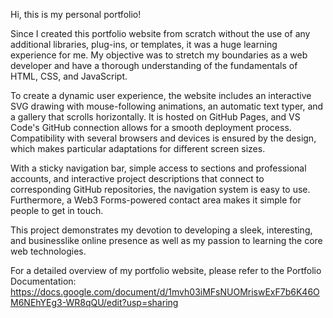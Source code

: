 Hi, this is my personal portfolio! 

Since I created this portfolio website from scratch without the use of any additional libraries, plug-ins, or templates, it was a huge learning experience for me. My objective was to stretch my boundaries as a web developer and have a thorough understanding of the fundamentals of HTML, CSS, and JavaScript.

To create a dynamic user experience, the website includes an interactive SVG drawing with mouse-following animations, an automatic text typer, and a gallery that scrolls horizontally. It is hosted on GitHub Pages, and VS Code's GitHub connection allows for a smooth deployment process. Compatibility with several browsers and devices is ensured by the design, which makes particular adaptations for different screen sizes.

With a sticky navigation bar, simple access to sections and professional accounts, and interactive project descriptions that connect to corresponding GitHub repositories, the navigation system is easy to use. Furthermore, a Web3 Forms-powered contact area makes it simple for people to get in touch.

This project demonstrates my devotion to developing a sleek, interesting, and businesslike online presence as well as my passion to learning the core web technologies.

For a detailed overview of my portfolio website, please refer to the Portfolio Documentation: https://docs.google.com/document/d/1mvh03iMFsNUOMriswExF7b6K46OM6NEhYEg3-WR8qQU/edit?usp=sharing
